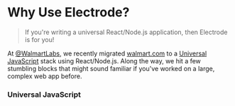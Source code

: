 # Why Use Electrode?

> If you're writing a universal React/Node.js application, then Electrode is for you!

At [@WalmartLabs](http://www.walmartlabs.com/), we recently migrated [walmart.com](http://walmart.com/) to a [Universal JavaScript](https://medium.com/@mjackson/universal-javascript-4761051b7ae9#.k3j9fruyn) stack using React/Node.js. Along the way, we hit a few stumbling blocks that might sound familiar if you've worked on a large, complex web app before.

### Universal JavaScript



